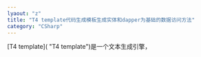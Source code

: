 ```yaml
---
lyaout: "z"
title: "T4 template代码生成模板生成实体和dapper为基础的数据访问方法"
category: "CSharp"
---
```


[T4 template]( "T4 template")是一个文本生成引擎，
